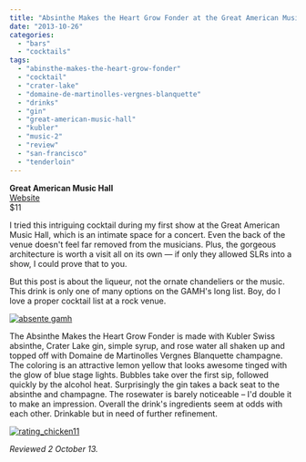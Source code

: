 ```yaml
---
title: "Absinthe Makes the Heart Grow Fonder at the Great American Music Hall"
date: "2013-10-26"
categories: 
  - "bars"
  - "cocktails"
tags: 
  - "abinsthe-makes-the-heart-grow-fonder"
  - "cocktail"
  - "crater-lake"
  - "domaine-de-martinolles-vergnes-blanquette"
  - "drinks"
  - "gin"
  - "great-american-music-hall"
  - "kubler"
  - "music-2"
  - "review"
  - "san-francisco"
  - "tenderloin"
---
```


**Great American Music Hall**\
[Website](http://www.slimspresents.com/venue_detail/gamh/)\
$11

I tried this intriguing cocktail during my first show at the Great American Music Hall, which is an intimate space for a concert. Even the back of the venue doesn't feel far removed from the musicians. Plus, the gorgeous architecture is worth a visit all on its own — if only they allowed SLRs into a show, I could prove that to you.

But this post is about the liqueur, not the ornate chandeliers or the music. This drink is only one of many options on the GAMH's long list. Boy, do I love a proper cocktail list at a rock venue.

[![absente gamh](http://s3.amazonaws.com/thegourmez-wpmedia/2013/10/absente-gamh.jpg)](http://www.thegourmez.com/2013/10/absinthe-makes-the-heart-grow-fonder-great-american-music-hall-review/absente-gamh/)

The Absinthe Makes the Heart Grow Fonder is made with Kubler Swiss absinthe, Crater Lake gin, simple syrup, and rose water all shaken up and topped off with Domaine de Martinolles Vergnes Blanquette champagne. The coloring is an attractive lemon yellow that looks awesome tinged with the glow of blue stage lights. Bubbles take over the first sip, followed quickly by the alcohol heat. Surprisingly the gin takes a back seat to the absinthe and champagne. The rosewater is barely noticeable – I'd double it to make an impression. Overall the drink's ingredients seem at odds with each other. Drinkable but in need of further refinement.

[![rating_chicken11](http://s3.amazonaws.com/thegourmez-wpmedia/2009/02/rating_chicken11.gif)](http://www.thegourmez.com/2009/02/barten-guestier-private-selection-merlot-2006/rating_chicken11/)

_Reviewed 2 October 13._
